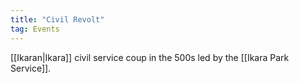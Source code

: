 ```yaml
---
title: "Civil Revolt"
tag: Events
---
```


[[Ikaran|Ikara]] civil service coup in the 500s led by the [[Ikara Park Service]].
